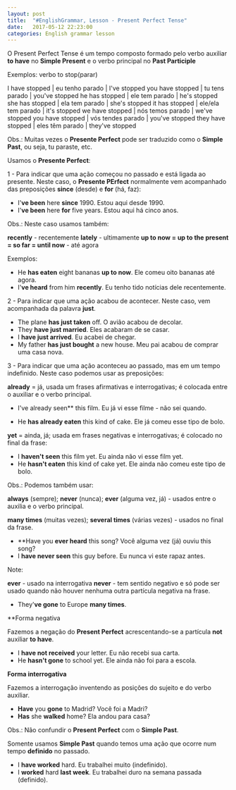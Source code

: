 ```yaml
---
layout: post
title:  "#EnglishGrammar, Lesson - Present Perfect Tense"
date:   2017-05-12 22:23:00
categories: English grammar lesson
---
```


O Present Perfect Tense é um tempo composto formado pelo verbo auxiliar **to have** no **Simple Present** e o verbo principal no **Past Participle**

Exemplos: verbo to stop(parar)

I have stopped | eu tenho parado | I've stopped
you have stopped | tu tens parado | you've stopped
he has stopped | ele tem parado | he's stopped
she has stopped | ela tem parado | she's stopped
it has stopped | ele/ela tem parado | it's stopped
we have stopped | nós temos parado | we've stopped
you have stopped | vós tendes parado | you've stopped
they have stopped | eles têm parado | they've stopped

Obs.: Muitas vezes o **Presente Perfect** pode ser traduzido como o **Simple Past**, ou seja, tu paraste, etc.

Usamos o **Presente Perfect**:


1 - Para indicar que uma ação começou no passado e está ligada ao presente. Neste caso, o **Presente PErfect** normalmente vem acompanhado das preposições **since** (desde) e **for** (há, faz):

 - I'**ve been** here **since** 1990. Estou aqui desde 1990.
 - I'**ve been** here **for** five years. Estou aqui há cinco anos.

Obs.: Neste caso usamos também:

**recently** - recentemente
**lately** - ultimamente
**up to now = up to the present = so far = until now** - até agora

Exemplos:

 - He **has eaten** eight bananas **up to now**. Ele comeu oito bananas até agora.
 - I'**ve heard** from him **recently**. Eu tenho tido notícias dele recentemente.

2 - Para indicar que uma ação acabou de acontecer. Neste caso, vem acompanhada da palavra **just**.

 - The plane **has just taken** off. O avião acabou de decolar.
 - They **have just married**. Eles acabaram de se casar.
 - I **have just arrived**. Eu acabei de chegar.
 - My father **has just bought** a new house. Meu pai acabou de comprar uma casa nova.

3 - Para indicar que uma ação aconteceu ao passado, mas em um tempo indefinido. Neste caso podemos usar as preposições:

**already** = já, usada um frases afirmativas e interrogativas; é colocada entre o auxiliar e o verbo principal.

 - I've already seen** this film. Eu já vi esse filme - não sei quando.

 - He **has already eaten** this kind of cake. Ele já comeu esse tipo de bolo.

**yet** = ainda, já; usada em frases negativas e interrogativas; é colocado no final da frase:

 - I **haven't seen** this film yet. Eu ainda não vi esse film yet.
 - He **hasn't eaten** this kind of cake yet. Ele ainda não comeu este tipo de bolo.

Obs.: Podemos também usar:

**always** (sempre); **never** (nunca); **ever** (alguma vez, já) - usados entre o auxilia e o verbo principal.

**many times** (muitas vezes); **several times** (várias vezes) - usados no final da frase.

 - **Have you **ever heard** this song? Você alguma vez (já) ouviu this song?
 - I **have never seen** this guy before. Eu nunca vi este rapaz antes.

Note:

**ever** - usado na interrogativa
**never** - tem sentido negativo e só pode ser usado quando não houver nenhuma outra partícula negativa na frase.

- They'**ve gone** to Europe **many times**.


**Forma negativa

Fazemos a negação do **Present Perfect** acrescentando-se a partícula **not** auxiliar **to have**.

 - I **have not received** your letter. Eu não recebi sua carta.
 - He **hasn't gone** to school yet. Ele ainda não foi para a escola.

**Forma interrogativa**

Fazemos a interrogação inventendo as posições do sujeito e do verbo auxiliar.

 - **Have** you **gone** to Madrid? Você foi a Madri?
 - **Has** she **walked** home? Ela andou para casa?

Obs.: Não confundir o **Present Perfect** com o **Simple Past**.

Somente usamos **Simple Past** quando temos uma ação que ocorre num tempo **definido** no passado.

 - I **have worked** hard. Eu trabalhei muito (indefinido).
 - I **worked** hard **last week**. Eu trabalhei duro na semana passada (definido).
   